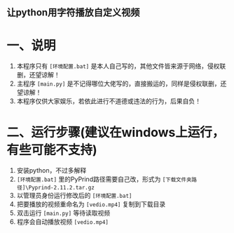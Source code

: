 ## 让python用字符播放自定义视频
# 一、说明
  1. 本程序只有 `[环境配置.bat]` 是本人自己写的，其他文件皆来源于网络，侵权联删，还望谅解！
  2. 主程序 `[main.py]` 是不记得哪位大佬写的，直接搬运的，同样是侵权联删，还望谅解！
  3. 本程序仅供大家娱乐，若依此进行不道德或违法的行为，后果自负！
# 二、运行步骤(建议在windows上运行，有些可能不支持)
  1. 安装python，不过多解释
  2.  `[环境配置.bat]` 里的PyPrind路径需要自己改，形式为 `[下载文件夹路径]\Pyprind-2.11.2.tar.gz`
  3. 以管理员身份运行修改后的 `[环境配置.bat]` 
  4. 把要播放的视频重命名为 `[vedio.mp4]` 复制到下载目录
  5. 双击运行 `[main.py]` 等待读取视频
  6. 程序会自动播放视频 `[vedio.mp4]`
